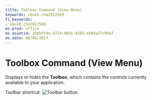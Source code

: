 ```yaml
---
title: Toolbox Command (View Menu)
keywords: vbui6.chm2012569
f1_keywords:
- vbui6.chm2012569
ms.prod: office
ms.assetid: 35bbff4e-4724-40d1-4385-eb94a37c99af
ms.date: 06/08/2017
---
```



# Toolbox Command (View Menu)

Displays or hides the **Toolbox**, which contains the controls currently available to your application.

Toolbar shortcut: 
![Toolbar button](images/tbr_tbx_ZA01201755.gif).

